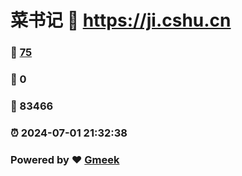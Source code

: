 # 菜书记 :link: https://ji.cshu.cn 
### :page_facing_up: [75](https://ji.cshu.cn/tag.html) 
### :speech_balloon: 0 
### :hibiscus: 83466 
### :alarm_clock: 2024-07-01 21:32:38 
### Powered by :heart: [Gmeek](https://github.com/Meekdai/Gmeek)
